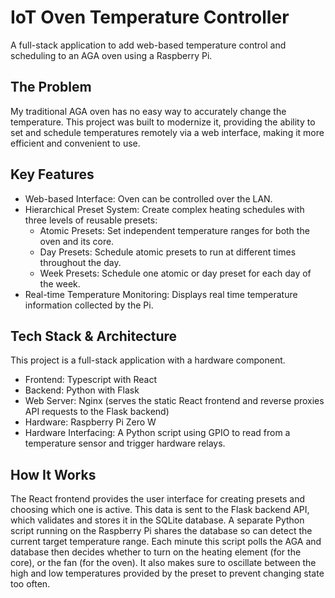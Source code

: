 # IoT Oven Temperature Controller
A full-stack application to add web-based temperature control and scheduling to an AGA oven using a Raspberry Pi.

## The Problem
My traditional AGA oven has no easy way to accurately change the temperature. This project was built to modernize it, providing the ability to set and schedule temperatures remotely via a web interface, making it more efficient and convenient to use.

## Key Features
<ul>
  <li>Web-based Interface: Oven can be controlled over the LAN.</li>
  
  <li>
    Hierarchical Preset System: Create complex heating schedules with three levels of reusable presets:
    <ul>
      <li>Atomic Presets: Set independent temperature ranges for both the oven and its core.</li>
      <li>Day Presets: Schedule atomic presets to run at different times throughout the day.</li>
      <li>Week Presets: Schedule one atomic or day preset for each day of the week.</li>
    </ul>
  </li>
 <li>Real-time Temperature Monitoring: Displays real time temperature information collected by the Pi.</li>
</ul>

## Tech Stack & Architecture
This project is a full-stack application with a hardware component.
<ul>
<li>Frontend: Typescript with React</li>

<li>Backend: Python with Flask</li>

<li>Web Server: Nginx (serves the static React frontend and reverse proxies API requests to the Flask backend)</li>

<li>Hardware: Raspberry Pi Zero W</li>

<li>Hardware Interfacing: A Python script using GPIO to read from a temperature sensor and trigger hardware relays.</li>
</ul>

## How It Works
The React frontend provides the user interface for creating presets and choosing which one is active. This data is sent to the Flask backend API, which validates and stores it in the SQLite database. A separate Python script running on the Raspberry Pi shares the database so can detect the current target temperature range. Each minute this script polls the AGA and database then decides whether to turn on the heating element (for the core), or the fan (for the oven). It also makes sure to oscillate between the high and low temperatures provided by the preset to prevent changing state too often.
